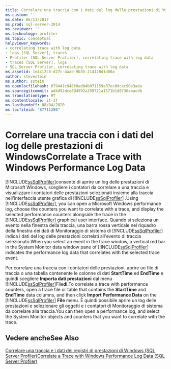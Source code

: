 ```yaml
---
title: Correlare una traccia con i dati del log delle prestazioni di Windows | Microsoft Docs
ms.custom: ''
ms.date: 06/13/2017
ms.prod: sql-server-2014
ms.reviewer: ''
ms.technology: profiler
ms.topic: conceptual
helpviewer_keywords:
- correlating trace with log data
- logs [SQL Server], traces
- Profiler [SQL Server Profiler], correlating trace with log data
- traces [SQL Server], logs
- SQL Server Profiler, correlating trace with log data
ms.assetid: 1e4412c8-d27c-4aae-9b35-214128d1d00a
author: stevestein
ms.author: sstein
ms.openlocfilehash: 879441c948f0ad04b971159a37ec0dcec90e3ada
ms.sourcegitcommit: ad4d92dce894592a259721a1571b1d8736abacdb
ms.translationtype: MT
ms.contentlocale: it-IT
ms.lasthandoff: 08/04/2020
ms.locfileid: "87711280"
---
```

# <a name="correlate-a-trace-with-windows-performance-log-data"></a><span data-ttu-id="95af3-102">Correlare una traccia con i dati del log delle prestazioni di Windows</span><span class="sxs-lookup"><span data-stu-id="95af3-102">Correlate a Trace with Windows Performance Log Data</span></span>
  <span data-ttu-id="95af3-103">[!INCLUDE[ssSqlProfiler](../../includes/sssqlprofiler-md.md)]consente di aprire un log delle prestazioni di Microsoft Windows, scegliere i contatori da correlare a una traccia e visualizzare i contatori delle prestazioni selezionati insieme alla traccia nell'interfaccia utente grafica di [!INCLUDE[ssSqlProfiler](../../includes/sssqlprofiler-md.md)] .</span><span class="sxs-lookup"><span data-stu-id="95af3-103">Using [!INCLUDE[ssSqlProfiler](../../includes/sssqlprofiler-md.md)], you can open a Microsoft Windows performance log, choose the counters you want to correlate with a trace, and display the selected performance counters alongside the trace in the [!INCLUDE[ssSqlProfiler](../../includes/sssqlprofiler-md.md)] graphical user interface.</span></span> <span data-ttu-id="95af3-104">Quando si seleziona un evento nella finestra della traccia, una barra rossa verticale nel riquadro della finestra dei dati di Monitoraggio di sistema di [!INCLUDE[ssSqlProfiler](../../includes/sssqlprofiler-md.md)] indica i dati del log delle prestazioni correlati all'evento di traccia selezionato.</span><span class="sxs-lookup"><span data-stu-id="95af3-104">When you select an event in the trace window, a vertical red bar in the System Monitor data window pane of [!INCLUDE[ssSqlProfiler](../../includes/sssqlprofiler-md.md)] indicates the performance log data that correlates with the selected trace event.</span></span>  
  
 <span data-ttu-id="95af3-105">Per correlare una traccia con i contatori delle prestazioni, aprire un file di traccia o una tabella contenente le colonne di dati **StartTime** ed **EndTime** e quindi scegliere **Importa dati prestazioni** dal menu [!INCLUDE[ssSqlProfiler](../../includes/sssqlprofiler-md.md)]File**di**.</span><span class="sxs-lookup"><span data-stu-id="95af3-105">To correlate a trace with performance counters, open a trace file or table that contains the **StartTime** and **EndTime** data columns, and then click **Import Performance Data** on the [!INCLUDE[ssSqlProfiler](../../includes/sssqlprofiler-md.md)] **File** menu.</span></span> <span data-ttu-id="95af3-106">È quindi possibile aprire un log delle prestazioni e selezionare gli oggetti e i contatori di Monitoraggio di sistema da correlare alla traccia.</span><span class="sxs-lookup"><span data-stu-id="95af3-106">You can then open a performance log, and select the System Monitor objects and counters that you want to correlate with the trace.</span></span>  
  
## <a name="see-also"></a><span data-ttu-id="95af3-107">Vedere anche</span><span class="sxs-lookup"><span data-stu-id="95af3-107">See Also</span></span>  
 [<span data-ttu-id="95af3-108">Correlare una traccia e i dati dei registri di prestazioni di Windows &#40;SQL Server Profiler&#41;</span><span class="sxs-lookup"><span data-stu-id="95af3-108">Correlate a Trace with Windows Performance Log Data &#40;SQL Server Profiler&#41;</span></span>](correlate-a-trace-with-windows-performance-log-data.md)  
  
  
